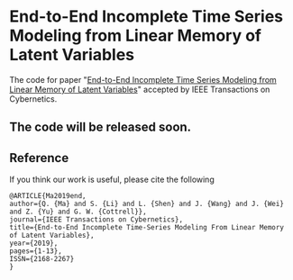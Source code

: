 # End-to-End Incomplete Time Series Modeling from Linear Memory of Latent Variables

The code for paper "[End-to-End Incomplete Time Series Modeling from Linear Memory of Latent Variables](https://ieeexplore.ieee.org/document/8685795)" accepted by IEEE Transactions on Cybernetics.



## The code will be released soon.



## Reference

If you think our work is useful, please cite the following

```
@ARTICLE{Ma2019end, 
author={Q. {Ma} and S. {Li} and L. {Shen} and J. {Wang} and J. {Wei} and Z. {Yu} and G. W. {Cottrell}}, 
journal={IEEE Transactions on Cybernetics}, 
title={End-to-End Incomplete Time-Series Modeling From Linear Memory of Latent Variables}, 
year={2019}, 
pages={1-13}, 
ISSN={2168-2267}
}
```


